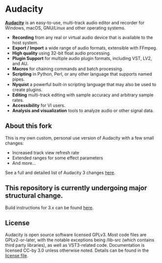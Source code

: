 # Audacity

[**Audacity**](https://www.audacityteam.org) is an easy-to-use, multi-track audio editor and recorder for Windows, macOS, GNU/Linux and other operating systems.

- **Recording** from any real or virtual audio device that is available to the host system.
- **Export / Import** a wide range of audio formats, extensible with FFmpeg.
- **High quality** using 32-bit float audio processing.
- **Plugin Support** for multiple audio plugin formats, including VST, LV2, and AU.
- **Macros** for chaining commands and batch processing.
- **Scripting** in Python, Perl, or any other language that supports named pipes.
- **Nyquist** a powerful built-in scripting language that may also be used to create plugins.
- **Editing** multi-track editing with sample accuracy and arbitrary sample rates.
- **Accessibility** for VI users.
- **Analysis and visualization** tools to analyze audio or other signal data.

## About this fork

This is my own custom, personal use version of Audacity with a few small changes:

- Increased track view refresh rate
- Extended ranges for some effect parameters
- And more...

See a full and detailed list of Audacity 3 changes [here](https://github.com/somefoolouthere/audacity/blob/master/AU3_CHANGES.md).

## This repository is currently undergoing major structural change.

Build instructions for 3.x can be found [here](https://github.com/audacity/audacity/blob/release-3.7.0/BUILDING.md).

## License

Audacity is open source software licensed GPLv3. Most code files are GPLv2-or-later, with the notable exceptions being /lib-src (which contains third party libraries), as well as VST3-related code. Documentation is licensed CC-by 3.0 unless otherwise noted. Details can be found in the [license file](LICENSE.txt).
